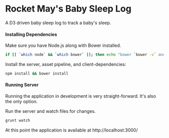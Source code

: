 Rocket May's Baby Sleep Log
===

A D3 driven baby sleep log to track a baby's sleep.


#### Installing Dependencies

Make sure you have Node.js along with Bower installed.

```sh
if [[ `which node` && `which bower` ]]; then echo "bower `bower -v` and node `node -v`"; fi
```

Install the server, asset pipeline, and client-dependencies:
```sh
npm install && bower install
```

#### Running Server

Running the application in development is very straight-forward. It's also the only option.

Run the server and watch files for changes.
```sh
grunt watch
```

At this point the application is available at http://localhost:3000/
